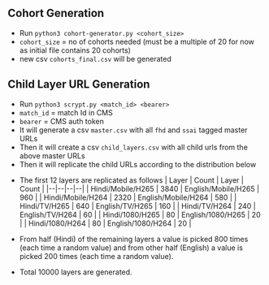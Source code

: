 ## Cohort Generation
- Run `python3 cohort-generator.py <cohort_size>`
- `cohort_size` = no of cohorts needed (must be a multiple of 20 for now as initial file contains 20 cohorts)
- new csv `cohorts_final.csv` will be generated

## Child Layer URL Generation
* Run `python3 scrypt.py <match_id> <bearer>` 
* `match_id` = match Id in CMS
* `bearer` = CMS auth token
* It will generate a csv `master.csv` with all `fhd` and `ssai` tagged master URLs
* Then it will create a csv 	`child_layers.csv` with all child urls from the above master URLs
* Then it will replicate the child URLs according to the distribution below
- The first 12 layers are replicated as follows
	| Layer | Count | Layer | Count |
	|--|--|--|--|
	| Hindi/Mobile/H265 | 3840 | English/Mobile/H265 | 960  |
	| Hindi/Mobile/H264 | 2320 | English/Mobile/H264 | 580 |
	| Hindi/TV/H265 | 640 | English/TV/H265 | 160 |
	| Hindi/TV/H264 | 240 | English/TV/H264 | 60 |
	| Hindi/1080/H265 | 80 | English/1080/H265 | 20 |
	| Hindi/1080/H264 | 80 | English/1080/H264 | 20 |

- From half (Hindi) of the remaining layers a value is picked 800 times (each time a random value) and from other half (English) a value is picked 200 times (each time a random value).
- Total 10000 layers are generated.